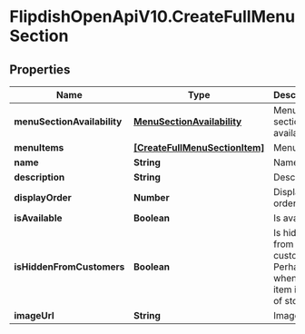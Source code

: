 # FlipdishOpenApiV10.CreateFullMenuSection

## Properties
Name | Type | Description | Notes
------------ | ------------- | ------------- | -------------
**menuSectionAvailability** | [**MenuSectionAvailability**](MenuSectionAvailability.md) | Menu section availability | [optional] 
**menuItems** | [**[CreateFullMenuSectionItem]**](CreateFullMenuSectionItem.md) | Menu items | [optional] 
**name** | **String** | Name | [optional] 
**description** | **String** | Description | [optional] 
**displayOrder** | **Number** | Display order | [optional] 
**isAvailable** | **Boolean** | Is available | [optional] 
**isHiddenFromCustomers** | **Boolean** | Is hidden from customer. Perhaps when the item is out of stock. | [optional] 
**imageUrl** | **String** | Image url | [optional] 


